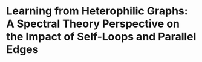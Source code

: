 # Learning from Heterophilic Graphs: A Spectral Theory Perspective on the Impact of Self-Loops and Parallel Edges

